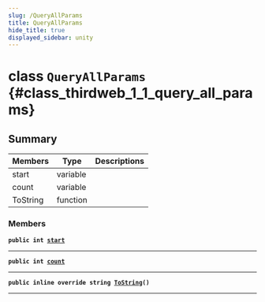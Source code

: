 ```yaml
---
slug: /QueryAllParams
title: QueryAllParams
hide_title: true
displayed_sidebar: unity
---
```


# class `QueryAllParams` {#class_thirdweb_1_1_query_all_params}

## Summary

| Members  | Type     | Descriptions |
| -------- | -------- | ------------ |
| start    | variable |              |
| count    | variable |              |
| ToString | function |              |

### Members

**`public int `[`start`](#class_thirdweb_1_1_query_all_params_1a2e46c7267445a1c6fc59b46ad325b500)**

---

**`public int `[`count`](#class_thirdweb_1_1_query_all_params_1ab753967d04c707adca12536681b9c90d)**

---

**`public inline override string `[`ToString`](#class_thirdweb_1_1_query_all_params_1a40b0af4516de90ef715ec8270df00954)`()`**

---

